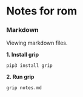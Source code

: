 # Notes for rom

### Markdown 

Viewing markdown files.

**1. Install grip**
```console
pip3 install grip

```

**2. Run grip**

```console
grip notes.md
```
